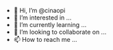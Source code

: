 - 👋 Hi, I’m @cinaopi
- 👀 I’m interested in ...
- 🌱 I’m currently learning ...
- 💞️ I’m looking to collaborate on ...
- 📫 How to reach me ...

<!---
cinaopi/cinaopi is a ✨ special ✨ repository because its `README.md` (this file) appears on your GitHub profile.
You can click the Preview link to take a look at your changes.
--->
